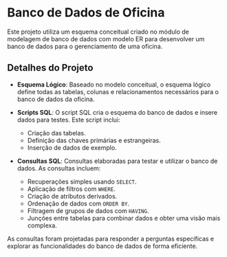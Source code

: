 # Banco de Dados de Oficina

Este projeto utiliza um esquema conceitual criado no módulo de modelagem de banco de dados com modelo ER para desenvolver um banco de dados para o gerenciamento de uma oficina. 

## Detalhes do Projeto

- **Esquema Lógico**: Baseado no modelo conceitual, o esquema lógico define todas as tabelas, colunas e relacionamentos necessários para o banco de dados da oficina.

- **Scripts SQL**: O script SQL cria o esquema do banco de dados e insere dados para testes. Este script inclui:
  - Criação das tabelas.
  - Definição das chaves primárias e estrangeiras.
  - Inserção de dados de exemplo.

- **Consultas SQL**: Consultas elaboradas para testar e utilizar o banco de dados. As consultas incluem:
  - Recuperações simples usando `SELECT`.
  - Aplicação de filtros com `WHERE`.
  - Criação de atributos derivados.
  - Ordenação de dados com `ORDER BY`.
  - Filtragem de grupos de dados com `HAVING`.
  - Junções entre tabelas para combinar dados e obter uma visão mais complexa.

As consultas foram projetadas para responder a perguntas específicas e explorar as funcionalidades do banco de dados de forma eficiente.
